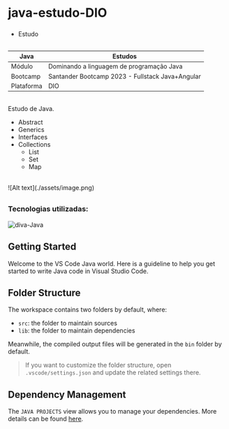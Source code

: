# java-estudo-DIO
###
- Estudo
##

| Java | Estudos |
|--|--|
| Módulo | Dominando a linguagem de programação Java |
| Bootcamp | Santander Bootcamp 2023 - Fullstack Java+Angular |
| Plataforma | DIO |

<br>
Estudo de Java.

- Abstract
- Generics
- Interfaces
- Collections
  - List
  - Set
  - Map

<br>
![Alt text](./assets/image.png)

##
### Tecnologias utilizadas:

<div>
  <img align="center" alt="diva-Java" height="30" width="40" src="https://cdn.jsdelivr.net/gh/devicons/devicon/icons/java/java-original.svg">
</div>

##

## Getting Started

Welcome to the VS Code Java world. Here is a guideline to help you get started to write Java code in Visual Studio Code.

## Folder Structure

The workspace contains two folders by default, where:

- `src`: the folder to maintain sources
- `lib`: the folder to maintain dependencies

Meanwhile, the compiled output files will be generated in the `bin` folder by default.

> If you want to customize the folder structure, open `.vscode/settings.json` and update the related settings there.

## Dependency Management

The `JAVA PROJECTS` view allows you to manage your dependencies. More details can be found [here](https://github.com/microsoft/vscode-java-dependency#manage-dependencies).
